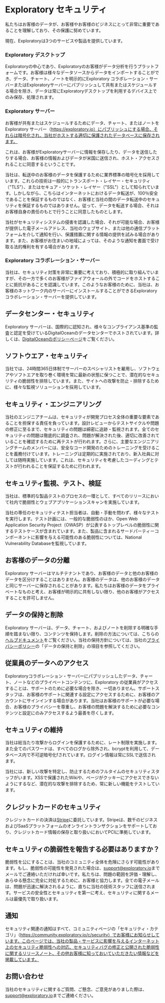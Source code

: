 # Exploratory セキュリティ

私たちはお客様のデータが、お客様やお客様のビジネスにとって非常に重要であることを理解しており、その保護に努めています。

現在、Exploratoryは3つのサービスや製品を提供しています。

### Exploratory デスクトップ

Exploratoryの中心であり、Exploratoryのお客様がデータ分析を行うプラットフォームです。お客様は様々なデータソースからデータをインポートすることができ、データ、チャート、ノートを明示的にExploratory コラボレーション・サーバーまたはExploratoryサーバーにパブリッシュして共有またはスケジュールする場合を除き、データは常にExploratoryデスクトップを利用するデバイス上でのみ保存、処理されます。

### Exploratory サーバー

お客様が共有またはスケジュールするためにデータ、チャート、またはノートをExploratory サーバー（https://exploratory.io）にパブリッシュにする場合、それらは暗号化され、当社がホストする適切に保護されたデータベースに保存されます。

これは、お客様がExploratoryサーバーに情報を保存したり、データを送信したりする場合、お客様の情報およびデータが米国に送信され、ホスト・アクセスされることに同意するということです。

当社は、転送中のお客様のデータを保護するために業界標準の暗号化を採用しています。これらの技術は一般的にトランスポート・レイヤー・セキュリティ（"TLS"）、またはセキュア・ソケット・レイヤー（"SSL"）として知られています。しかしながら、こちらはインターネットにおけるデータ転送が、100％安全であることを保証するものではなく、お客様と当社の間のデータ転送中のセキュリティを保証するものではありません。従って、データを転送する場合、それはお客様自身の責任のもとで行うことに同意したものとします。

当社がセキュリティシステムの侵害を認識した場合、それが可能な場合、お客様が提供した電子メールアドレス、当社のウェブサイト、または他の通信プラットフォームを介して通知を行い、保護措置に関する情報の提供を試みる場合があります。また、お客様がお住まいの地域によっては、そのような通知を書面で受け取る法的権利を有する場合があります。

### Exploratory コラボレーション・サーバー

当社は、セキュリティ対策を非常に重要に考えており、積極的に取り組んでいますが、その一方で多くのお客様がファイアウォールの外でコードをホストすることに抵抗があることを認識しています。このようなお客様のために、当社は、お客様のネットワーク内のサーバーにインストールすることができるExploratory コラボレーション・サーバーを提供しています。

## データセンター・セキュリティ

Exploratory サーバーは、国際的に認知され、様々なコンプライアンス基準の監査と認定を受けているDigitalOceanのデータセンターでホストされています。詳しくは、[DigitalOceanのポリシーページ](https://www.digitalocean.com/trust/)をご覧ください。

## ソフトウエア・セキュリティ

当社では、24時間365日体制でサーバーのスペシャリストを雇用し、ソフトウェアやソフトエアを取り巻く環境を常に最新の状態に保つことで、潜在的なセキュリティの脆弱性を排除しています。また、サイトへの攻撃を防止・排除するために、様々な監視ソリューションを採用しています。

## セキュリティ・エンジニアリング

当社のエンジニアチームは、セキュリティが開発プロセス全体の重要な要素であることを担保する責任を負っています。設計レビューからテストサイクルや問題の修正に至るまで、セキュリティの問題は綿密に追跡・監視されます。全てのセキュリティの問題は徹底的に調査され、問題が解決された後、適切に改善されていることを確認するために再テストが行われます。さらに、主要なエンジニアリングチームのメンバーには、安全なコード開発のためのトレーニングを受けることを義務付けています。トレーニングは定期的に実施されており、新入社員に対しては随時実施しています。これは、セキュリティを考慮したコーディングとテストが行われることを保証するために行われます。

## セキュリティ監視、テスト、検証

当社は、標準的な製品テストのプロセスの一環として、すべてのリリースにおいて社内で脆弱性とウェブアプリケーションスキャンを実施しています。

当社の専任のセキュリティテスト担当者は、自動・手動を問わず、様々なテストを実行します。テスト計画には、一般的な脆弱性のほか、Open Web Application Security Project（OWASP）が公表するトップレベルの脆弱性に関するテストケースが含まれています。また、製品に含まれるサードパーティーコンポーネントに影響を与える可能性のある脆弱性については、National Vulnerability Databaseを監視しています。

## お客様のデータの分離

Exploratory サーバーはマルチテナントであり、お客様のデータと他のお客様のデータを区分けすることはありません。お客様のデータは、他のお客様のデータと同じサーバーに保存されることがあります。私たちはお客様のデータをプライベートなものと考え、お客様が明示的に共有しない限り、他のお客様がアクセスすることを許可しません。

## データの保持と削除

Exploratory サーバーは、データ、チャート、およびノートを削除する明確な手順を踏まない限り、コンテンツを保持します。削除の方法については、こちらの[ヘルプドキュメント](https://docs.exploratory.io/share/share.html)をご覧ください。当社の保持方針については、当社の[プライバシーポリシー](https://exploratory.io/privacy/)の「データの保持と削除」の項目を参照してください。

## 従業員のデータへのアクセス

Exploratoryコラボレーション・サーバーにパブリッシュしたデータ、チャート、ノートなどのプライベートコンテンツに、Exploratory の従業員がアクセスすることは、サポートのために必要な場合を除き、一切ありません。サポートスタッフは、お客様のサポートに関連する設定にアクセスするために、お客様のアカウントにサインインする場合があります。当社はお客様のサポートが必要な場合、お客様のプライバシーを尊重し、お客様の問題を解決するために必要なコンテンツと設定にのみアクセスするよう最善を尽くします。

## セキュリティの維持

当社は総当たり攻撃からログインを保護するために、レート制限を実施します。また全てのパスワードは、すべてのログから除外され、bcryptを利用して、データベース内で不可逆暗号化fされています。ログイン情報は常にSSLで送信されます。

当社には、新しい攻撃を特定し、防止するためのフルタイムのセキュリティスタッフがいます。XSSで保護されたWikiや、ページがクッキーにアクセスできないようにするなど、潜在的な攻撃を排除するため、常に新しい機能をテストしています。

## クレジットカードのセキュリティ

クレジットカードの決済は[Stripe](https://stripe.com/)に委託しています。Stripeは、数千のビジネスおよびSaaSプラットフォームのオンライントランザクションをサポートしており、クレジットカード情報の保存と取り扱いにおいてPCIに準拠しています。

## セキュリティの脆弱性を報告する必要はありますか？

脆弱性を公にすることは、当社のコミュニティ全体を危険にさらす可能性があります。もし、脆弱性の可能性を発見された場合は、[support@exploratory.io](mailto:support@exploratory.io)までメールでご連絡いただければ幸いです。私たちは、問題の範囲を評価・理解し、あらゆる懸念に完全に対処するために、お客様と協力します。全ての電子メールは、問題が迅速に解決されるように、直ちに当社の技術スタッフに送信されます。サービスの安全性とセキュリティを第一に考え、セキュリティに関するメールは最優先で取り扱います。

## 通知

セキュリティ関連の通知はすべて、コミュニティページの「セキュリティ・カテゴリ」（https://community.exploratory.io/c/security）でお客様にお知らせしています。このページでは、当社の製品・サービスに影響を与えるインターネット上のセキュリティ脆弱性への対応、セキュリティバグの修正と公開された脆弱性に関するリリースノート、その他お客様に知っておいていただきたい情報などを掲載しています。

## お問い合わせ

当社のセキュリティに関するご質問、ご懸念、ご意見がありました際は、[support@exploratory.io](mailto:support@exploratory.io)までご連絡ください。
